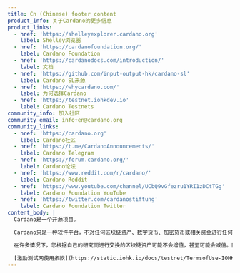 ```yaml
---
title: Cn (Chinese) footer content
product_info: 关于Cardano的更多信息
product_links:
  - href: 'https://shelleyexplorer.cardano.org'
    label: Shelley浏览器
  - href: 'https://cardanofoundation.org/'
    label: Cardano Foundation
  - href: 'https://cardanodocs.com/introduction/'
    label: 文档
  - href: 'https://github.com/input-output-hk/cardano-sl'
    label: Cardano SL来源
  - href: 'https://whycardano.com/'
    label: 为何选择Cardano
  - href: 'https://testnet.iohkdev.io'
    label: Cardano Testnets
community_info: 加入社区
community_email: info+en@cardano.org
community_links:
  - href: 'https://cardano.org'
    label: Cardano社区
  - href: 'https://t.me/CardanoAnnouncements/'
    label: Cardano Telegram
  - href: 'https://forum.cardano.org/'
    label: Cardano论坛
  - href: 'https://www.reddit.com/r/cardano/'
    label: Cardano Reddit
  - href: 'https://www.youtube.com/channel/UCbQ9vGfezru1YRI1zDCtTGg'
    label: Cardano Foundation YouTube
  - href: 'https://twitter.com/cardanostiftung'
    label: Cardano Foundation Twitter
content_body: |
  Cardano是一个开源项目。

  Cardano只是一种软件平台，不对任何区块链资产、数字货币、加密货币或相关资金进行任何独立的调查或实质性审查。您对您的投资评估、根据自己的判断交换区块链资产以及是否用Cardano交换区块链资产的所有决定负完全和唯一的责任。

  在许多情况下，您根据自己的研究而进行交换的区块链资产可能不会增值，甚至可能会减值。同样，您根据研究交换的区块链资产的价值在交换后可能会减少或增加。

  [激励测试网使用条款](https://static.iohk.io/docs/testnet/TermsofUse-IOHKIncentivizedTestnet-EN.pdf)
---
```

